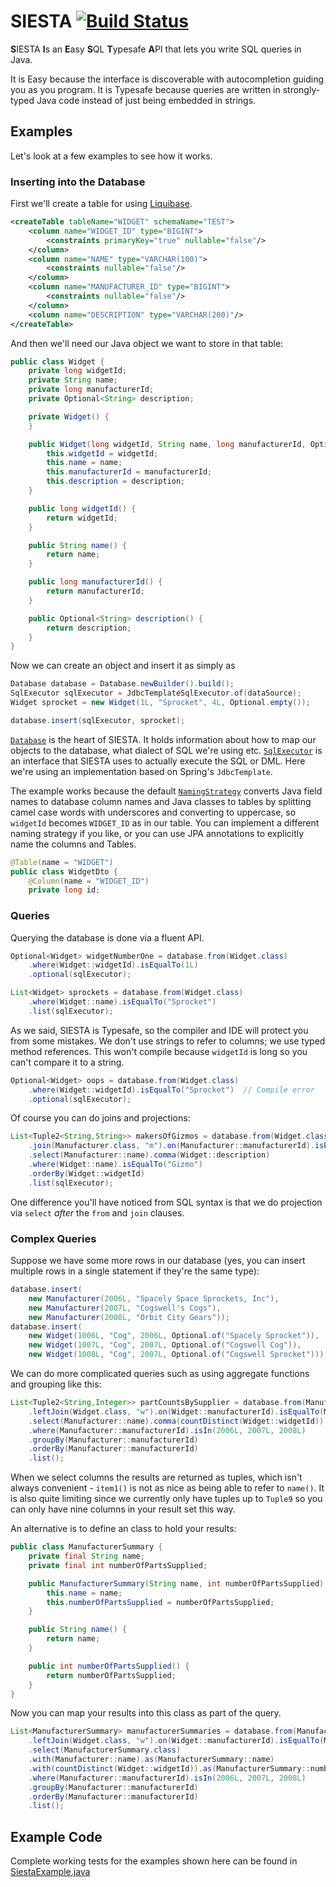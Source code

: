 # SIESTA [![Build Status](https://api.travis-ci.org/cadenzauk/siesta.svg?branch=master)](https://travis-ci.org/cadenzauk/siesta)
**S**IESTA **I**s an **E**asy **S**QL **T**ypesafe **A**PI that lets you write SQL queries in Java.  

It is Easy because the interface is discoverable with autocompletion guiding you as you program.  It is Typesafe 
because queries are written in strongly-typed Java code instead of just being embedded in strings.

## Examples

Let's look at a few examples to see how it works.

### Inserting into the Database

First we'll create a table for using [Liquibase](http://www.liquibase.org/).

```xml
<createTable tableName="WIDGET" schemaName="TEST">
    <column name="WIDGET_ID" type="BIGINT">
        <constraints primaryKey="true" nullable="false"/>
    </column>
    <column name="NAME" type="VARCHAR(100)">
        <constraints nullable="false"/>
    </column>
    <column name="MANUFACTURER_ID" type="BIGINT">
        <constraints nullable="false"/>
    </column>
    <column name="DESCRIPTION" type="VARCHAR(200)"/>
</createTable>
```

And then we'll need our Java object we want to store in that table:

```java
public class Widget {
    private long widgetId;
    private String name;
    private long manufacturerId;
    private Optional<String> description;

    private Widget() {
    }

    public Widget(long widgetId, String name, long manufacturerId, Optional<String> description) {
        this.widgetId = widgetId;
        this.name = name;
        this.manufacturerId = manufacturerId;
        this.description = description;
    }

    public long widgetId() {
        return widgetId;
    }

    public String name() {
        return name;
    }

    public long manufacturerId() {
        return manufacturerId;
    }

    public Optional<String> description() {
        return description;
    }
}
```

Now we can create an object and insert it as simply as

```java
Database database = Database.newBuilder().build();
SqlExecutor sqlExecutor = JdbcTemplateSqlExecutor.of(dataSource);
Widget sprocket = new Widget(1L, "Sprocket", 4L, Optional.empty());

database.insert(sqlExecutor, sprocket);
```

[`Database`](https://github.com/cadenzauk/siesta/blob/master/src/main/java/com/cadenzauk/siesta/SqlExecutor.java) is the heart 
of SIESTA.  It holds information about how to map our objects to the database, what dialect of SQL we're
using etc.  [`SqlExecutor`](https://github.com/cadenzauk/siesta/blob/master/src/main/java/com/cadenzauk/siesta/SqlExecutor.java)
is an interface that SIESTA uses to actually execute the SQL or DML.  Here we're using an implementation based on Spring's 
`JdbcTemplate`.

The example works because the default [`NamingStrategy`](https://github.com/cadenzauk/siesta/blob/master/src/main/java/com/cadenzauk/siesta/NamingStrategy.java)
converts Java field names to database column names and Java classes to tables by splitting camel case words with underscores and 
converting to uppercase, so `widgetId` becomes `WIDGET_ID` as in our table.  You can implement a different naming strategy if you like, or you can use JPA 
annotations to explicitly name the columns and Tables.

```java
@Table(name = "WIDGET")
public class WidgetDto {
    @Column(name = "WIDGET_ID")
    private long id;
```

### Queries

Querying the database is done via a fluent API.
```java
Optional<Widget> widgetNumberOne = database.from(Widget.class)
    .where(Widget::widgetId).isEqualTo(1L)
    .optional(sqlExecutor);

List<Widget> sprockets = database.from(Widget.class)
    .where(Widget::name).isEqualTo("Sprocket")
    .list(sqlExecutor);

```
As we said, SIESTA is Typesafe, so the compiler and IDE will protect you from some mistakes.  We don't use strings to refer to 
columns; we use typed method references.  This won't compile because `widgetId` is long so you can't compare it to a string. 

```java
Optional<Widget> oops = database.from(Widget.class)
    .where(Widget::widgetId).isEqualTo("Sprocket")  // Compile error
    .optional(sqlExecutor);
```

Of course you can do joins and projections:

```java
List<Tuple2<String,String>> makersOfGizmos = database.from(Widget.class, "w")
    .join(Manufacturer.class, "m").on(Manufacturer::manufacturerId).isEqualTo(Widget::manufacturerId)
    .select(Manufacturer::name).comma(Widget::description)
    .where(Widget::name).isEqualTo("Gizmo")
    .orderBy(Widget::widgetId)
    .list(sqlExecutor);
```

One difference you'll have noticed from SQL syntax is that we do projection via `select` *after* the `from` and `join` clauses.

### Complex Queries

Suppose we have some more rows in our database (yes, you can insert multiple rows in a single
statement if they're the same type):

```java
database.insert(
    new Manufacturer(2006L, "Spacely Space Sprockets, Inc"),
    new Manufacturer(2007L, "Cogswell's Cogs"),
    new Manufacturer(2008L, "Orbit City Gears"));
database.insert(
    new Widget(1006L, "Cog", 2006L, Optional.of("Spacely Sprocket")),
    new Widget(1007L, "Cog", 2007L, Optional.of("Cogswell Cog")),
    new Widget(1008L, "Cog", 2007L, Optional.of("Cogswell Sprocket")));

```

We can do more complicated queries such as using aggregate functions and grouping like this:

```java
List<Tuple2<String,Integer>> partCountsBySupplier = database.from(Manufacturer.class, "m")
    .leftJoin(Widget.class, "w").on(Widget::manufacturerId).isEqualTo(Manufacturer::manufacturerId)
    .select(Manufacturer::name).comma(countDistinct(Widget::widgetId))
    .where(Manufacturer::manufacturerId).isIn(2006L, 2007L, 2008L)
    .groupBy(Manufacturer::manufacturerId)
    .orderBy(Manufacturer::manufacturerId)
    .list();
```

When we select columns the results are returned as tuples, which isn't always convenient - `item1()` is 
not as nice as being able to refer to `name()`.  It is also quite limiting since we currently only have tuples
up to `Tuple9` so you can only have nine columns in your result set this way.

An alternative is to define an class to hold your results:

```java
public class ManufacturerSummary {
    private final String name;
    private final int numberOfPartsSupplied;

    public ManufacturerSummary(String name, int numberOfPartsSupplied) {
        this.name = name;
        this.numberOfPartsSupplied = numberOfPartsSupplied;
    }

    public String name() {
        return name;
    }

    public int numberOfPartsSupplied() {
        return numberOfPartsSupplied;
    }
}

```

Now you can map your results into this class as part of the query.

```java
List<ManufacturerSummary> manufacturerSummaries = database.from(Manufacturer.class, "m")
    .leftJoin(Widget.class, "w").on(Widget::manufacturerId).isEqualTo(Manufacturer::manufacturerId)
    .select(ManufacturerSummary.class)
    .with(Manufacturer::name).as(ManufacturerSummary::name)
    .with(countDistinct(Widget::widgetId)).as(ManufacturerSummary::numberOfPartsSupplied)
    .where(Manufacturer::manufacturerId).isIn(2006L, 2007L, 2008L)
    .groupBy(Manufacturer::manufacturerId)
    .orderBy(Manufacturer::manufacturerId)
    .list();
```

## Example Code

Complete working tests for the examples shown here can be found in 
[SiestaExample.java](https://github.com/cadenzauk/siesta/blob/master/src/test/java/com/cadenzauk/siesta/example/SiestaExample.java) 